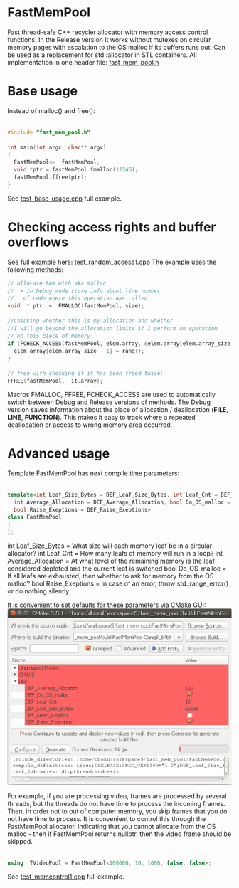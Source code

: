 # FastMemPool
Fast thread-safe C++ recycler allocator with memory access control functions.
In the Release version it works without mutexes on circular memory pages with escalation to the OS malloc  if its buffers runs out.
Can be used as a replacement for std::allocator<T>  in STL containers.
All implementation in one header file:
[fast_mem_pool.h](https://github.com/DimaBond174/FastMemPool/blob/master/include/fast_mem_pool.h)

# Base usage
Instead of malloc() and free():

```c++

#include "fast_mem_pool.h"

int main(int argc, char** argv)
{
  FastMemPool<>  fastMemPool;
  void *ptr = fastMemPool.fmalloc(12345);
  fastMemPool.ffree(ptr);
}

```
See [test_base_usage.cpp](https://github.com/DimaBond174/FastMemPool/blob/master/tests/test_exe/src/cases/test_base_usage.cpp) full example.

# Checking access rights and buffer overflows
See full example here: [test_random_access1.cpp](https://github.com/DimaBond174/FastMemPool/blob/master/tests/test_exe/src/cases/test_random_access1.cpp)
The example uses the following methods:

```c++
// allocate RAM with aka malloc
//  + in Debug mode store info about line number
//   of code where this operation was called:
void  * ptr  =  FMALLOC(fastMemPool, size);

//Checking whether this is my allocation and whether
//I will go beyond the allocation limits if I perform an operation
// on this piece of memory:
if (FCHECK_ACCESS(fastMemPool, elem.array, &elem.array[elem.array_size - 1], sizeof (int))) {
  elem.array[elem.array_size - 1] = rand();
}

// free with checking if it has been freed twice:
FFREE(fastMemPool,  it.array);

```

Macros FMALLOC, FFREE, FCHECK_ACCESS are used to automatically switch between Debug and Release versions of methods.
The Debug version saves information about the place of allocation / deallocation (__FILE__, __LINE__, __FUNCTION__).
This makes it easy to track where a repeated deallocation or access to wrong memory area occurred.

# Advanced usage
Template FastMemPool has next compile time parameters:

```c++

template<int Leaf_Size_Bytes = DEF_Leaf_Size_Bytes, int Leaf_Cnt = DEF_Leaf_Cnt,
  int Average_Allocation = DEF_Average_Allocation, bool Do_OS_malloc = DEF_Do_OS_malloc,
  bool Raise_Exeptions = DEF_Raise_Exeptions>
class FastMemPool
{
};

```
int Leaf_Size_Bytes = What size will each memory leaf be in a circular allocator?
int Leaf_Cnt = How many leafs of memory will run in a loop?
int Average_Allocation = At what level of the remaining memory is the leaf considered depleted and the current leaf is switched
bool Do_OS_malloc = If all leafs are exhausted, then whether to ask for memory from the OS malloc?
bool Raise_Exeptions = In case of an error, throw std::range_error() or do nothing silently

It is convenient to set defaults for these parameters via CMake GUI:
![CMakeGUI](cmake.gui.jpg)

For example, if you are processing video, frames are processed by several threads, but the threads do not have time to process the incoming frames.
Then, in order not to out of computer memory, you skip frames that you do not have time to process.
It is convenient to control this through the FastMemPool allocator, indicating that you cannot allocate from the OS malloc - then if FastMemPool returns nullptr, then the video frame should be skipped.
```c++

using  TVideoPool = FastMemPool<100000, 10, 1000, false, false>;

```
See [test_memcontrol1.cpp](https://github.com/DimaBond174/FastMemPool/blob/master/tests/test_exe/src/cases/test_memcontrol1.cpp) full example.
